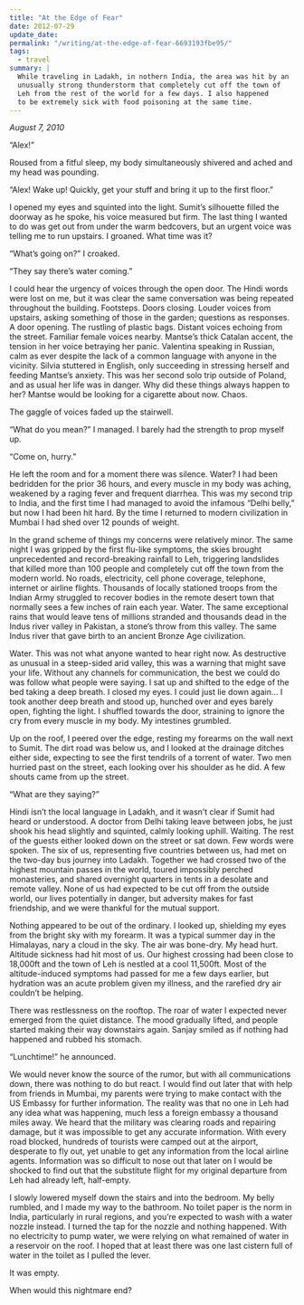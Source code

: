 ```yaml
---
title: "At the Edge of Fear"
date: 2012-07-29
update_date: 
permalink: "/writing/at-the-edge-of-fear-6693193fbe95/"
tags:
  - travel
summary: |
  While traveling in Ladakh, in nothern India, the area was hit by an
  unusually strong thunderstorm that completely cut off the town of
  Leh from the rest of the world for a few days. I also happened
  to be extremely sick with food poisoning at the same time.
---
```


_August 7, 2010_

“Alex!”

Roused from a fitful sleep, my body simultaneously shivered and ached and my head was pounding.

“Alex! Wake up! Quickly, get your stuff and bring it up to the first floor.”

I opened my eyes and squinted into the light. Sumit’s silhouette filled the doorway as he spoke, his voice measured but firm. The last thing I wanted to do was get out from under the warm bedcovers, but an urgent voice was telling me to run upstairs. I groaned. What time was it?

“What’s going on?” I croaked.

“They say there’s water coming.”

I could hear the urgency of voices through the open door. The Hindi words were lost on me, but it was clear the same conversation was being repeated throughout the building. Footsteps. Doors closing. Louder voices from upstairs, asking something of those in the garden; questions as responses. A door opening. The rustling of plastic bags. Distant voices echoing from the street. Familiar female voices nearby. Mantse’s thick Catalan accent, the tension in her voice betraying her panic. Valentina speaking in Russian, calm as ever despite the lack of a common language with anyone in the vicinity. Silvia stuttered in English, only succeeding in stressing herself and feeding Mantse’s anxiety. This was her second solo trip outside of Poland, and as usual her life was in danger. Why did these things always happen to her? Mantse would be looking for a cigarette about now. Chaos.

The gaggle of voices faded up the stairwell.

“What do you mean?” I managed. I barely had the strength to prop myself up.

“Come on, hurry.”

He left the room and for a moment there was silence. Water? I had been bedridden for the prior 36 hours, and every muscle in my body was aching, weakened by a raging fever and frequent diarrhea. This was my second trip to India, and the first time I had managed to avoid the infamous “Delhi belly,” but now I had been hit hard. By the time I returned to modern civilization in Mumbai I had shed over 12 pounds of weight.

In the grand scheme of things my concerns were relatively minor. The same night I was gripped by the first flu-like symptoms, the skies brought unprecedented and record-breaking rainfall to Leh, triggering landslides that killed more than 100 people and completely cut off the town from the modern world. No roads, electricity, cell phone coverage, telephone, internet or airline flights. Thousands of locally stationed troops from the Indian Army struggled to recover bodies in the remote desert town that normally sees a few inches of rain each year. Water. The same exceptional rains that would leave tens of millions stranded and thousands dead in the Indus river valley in Pakistan, a stone’s throw from this valley. The same Indus river that gave birth to an ancient Bronze Age civilization.

Water. This was not what anyone wanted to hear right now. As destructive as unusual in a steep-sided arid valley, this was a warning that might save your life. Without any channels for communication, the best we could do was follow what people were saying. I sat up and shifted to the edge of the bed taking a deep breath. I closed my eyes. I could just lie down again… I took another deep breath and stood up, hunched over and eyes barely open, fighting the light. I shuffled towards the door, straining to ignore the cry from every muscle in my body. My intestines grumbled.

Up on the roof, I peered over the edge, resting my forearms on the wall next to Sumit. The dirt road was below us, and I looked at the drainage ditches either side, expecting to see the first tendrils of a torrent of water. Two men hurried past on the street, each looking over his shoulder as he did. A few shouts came from up the street.

“What are they saying?”

Hindi isn’t the local language in Ladakh, and it wasn’t clear if Sumit had heard or understood. A doctor from Delhi taking leave between jobs, he just shook his head slightly and squinted, calmly looking uphill. Waiting. The rest of the guests either looked down on the street or sat down. Few words were spoken. The six of us, representing five countries between us, had met on the two-day bus journey into Ladakh. Together we had crossed two of the highest mountain passes in the world, toured impossibly perched monasteries, and shared overnight quarters in tents in a desolate and remote valley. None of us had expected to be cut off from the outside world, our lives potentially in danger, but adversity makes for fast friendship, and we were thankful for the mutual support.

Nothing appeared to be out of the ordinary. I looked up, shielding my eyes from the bright sky with my forearm. It was a typical summer day in the Himalayas, nary a cloud in the sky. The air was bone-dry. My head hurt. Altitude sickness had hit most of us. Our highest crossing had been close to 18,000ft and the town of Leh is nestled at a cool 11,500ft. Most of the altitude-induced symptoms had passed for me a few days earlier, but hydration was an acute problem given my illness, and the rarefied dry air couldn’t be helping.

There was restlessness on the rooftop. The roar of water I expected never emerged from the quiet distance. The mood gradually lifted, and people started making their way downstairs again. Sanjay smiled as if nothing had happened and rubbed his stomach.

“Lunchtime!” he announced.

We would never know the source of the rumor, but with all communications down, there was nothing to do but react. I would find out later that with help from friends in Mumbai, my parents were trying to make contact with the US Embassy for further information. The reality was that no one in Leh had any idea what was happening, much less a foreign embassy a thousand miles away. We heard that the military was clearing roads and repairing damage, but it was impossible to get any accurate information. With every road blocked, hundreds of tourists were camped out at the airport, desperate to fly out, yet unable to get any information from the local airline agents. Information was so difficult to nose out that later on I would be shocked to find out that the substitute flight for my original departure from Leh had already left, half-empty.

I slowly lowered myself down the stairs and into the bedroom. My belly rumbled, and I made my way to the bathroom. No toilet paper is the norm in India, particularly in rural regions, and you’re expected to wash with a water nozzle instead. I turned the tap for the nozzle and nothing happened. With no electricity to pump water, we were relying on what remained of water in a reservoir on the roof. I hoped that at least there was one last cistern full of water in the toilet as I pulled the lever.

It was empty.

When would this nightmare end?
